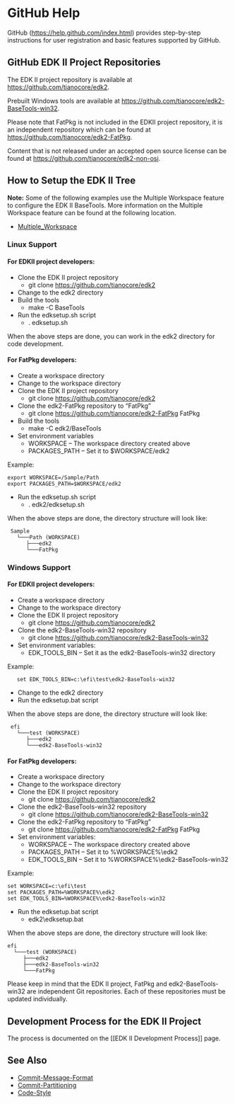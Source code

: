 GitHub Help
===========

GitHub (https://help.github.com/index.html) provides step-by-step
instructions for user registration and basic features supported by
GitHub.

**GitHub EDK II Project Repositories**
--------------------------------------

The EDK II project repository is available at
<https://github.com/tianocore/edk2>.

Prebuilt Windows tools are available at
<https://github.com/tianocore/edk2-BaseTools-win32>.

Please note that FatPkg is not included in the EDKII project repository,
it is an independent repository which can be found at
<https://github.com/tianocore/edk2-FatPkg>.

Content that is not released under an accepted open source license can
be found at <https://github.com/tianocore/edk2-non-osi>.

**How to Setup the EDK II Tree**
--------------------------------

**Note:** Some of the following examples use the Multiple Workspace
feature to configure the EDK II BaseTools. More information on the
Multiple Workspace feature can be found at the following location.

-   [Multiple\_Workspace](Multiple_Workspace "wikilink")

### **Linux Support**

#### For EDKII project developers:

-   Clone the EDK II project repository
    -   git clone <https://github.com/tianocore/edk2>
-   Change to the edk2 directory
-   Build the tools
    -   make -C BaseTools
-   Run the edksetup.sh script
    -   . edksetup.sh

When the above steps are done, you can work in the edk2 directory for
code development.

#### For FatPkg developers:

-   Create a workspace directory
-   Change to the workspace directory
-   Clone the EDK II project repository
    -   git clone <https://github.com/tianocore/edk2>
-   Clone the edk2-FatPkg repository to “FatPkg”
    -   git clone <https://github.com/tianocore/edk2-FatPkg> FatPkg
-   Build the tools
    -   make -C edk2/BaseTools
-   Set environment variables
    -   WORKSPACE – The workspace directory created above
    -   PACKAGES\_PATH – Set it to \$WORKSPACE/edk2

Example:

```
export WORKSPACE=/Sample/Path
export PACKAGES_PATH=$WORKSPACE/edk2
```

-   Run the edksetup.sh script
    -   . edk2/edksetup.sh

When the above steps are done, the directory structure will look like:

```
 Sample
   └───Path (WORKSPACE)
      ├───edk2
      └───FatPkg
```

### **Windows Support**

#### For EDKII project developers:

-   Create a workspace directory
-   Change to the workspace directory
-   Clone the EDK II project repository
    -   git clone <https://github.com/tianocore/edk2>
-   Clone the edk2-BaseTools-win32 repository
    -   git clone <https://github.com/tianocore/edk2-BaseTools-win32>
-   Set environment variables:
    -   EDK\_TOOLS\_BIN – Set it as the edk2-BaseTools-win32 directory

Example:

`   set EDK_TOOLS_BIN=c:\efi\test\edk2-BaseTools-win32`

-   Change to the edk2 directory
-   Run the edksetup.bat script

When the above steps are done, the directory structure will look like:

```
 efi
   └───test (WORKSPACE)
      ├───edk2
      └───edk2-BaseTools-win32
```

#### For FatPkg developers:

-   Create a workspace directory
-   Change to the workspace directory
-   Clone the EDK II project repository
    -   git clone <https://github.com/tianocore/edk2>
-   Clone the edk2-BaseTools-win32 repository
    -   git clone <https://github.com/tianocore/edk2-BaseTools-win32>
-   Clone the edk2-FatPkg repository to “FatPkg”
    -   git clone <https://github.com/tianocore/edk2-FatPkg> FatPkg
-   Set environment variables:
    -   WORKSPACE – The workspace directory created above
    -   PACKAGES\_PATH – Set it to %WORKSPACE%\\edk2
    -   EDK\_TOOLS\_BIN – Set it to %WORKSPACE%\\edk2-BaseTools-win32

Example:

```
set WORKSPACE=c:\efi\test
set PACKAGES_PATH=%WORKSPACE%\edk2
set EDK_TOOLS_BIN=%WORKSPACE%\edk2-BaseTools-win32
```

-   Run the edksetup.bat script
    -   edk2\\edksetup.bat

When the above steps are done, the directory structure will look like:

```
efi
  └───test (WORKSPACE)
     ├───edk2
     ├───edk2-BaseTools-win32
     └───FatPkg
```

Please keep in mind that the EDK II project, FatPkg and
edk2-BaseTools-win32 are independent Git repositories. Each of these
repositories must be updated individually.

**Development Process for the EDK II Project**
----------------------------------------------

The process is documented on the [[EDK II Development Process]] page.

**See Also**
------------

-   [Commit-Message-Format](Commit-Message-Format "wikilink")
-   [Commit-Partitioning](Commit-Partitioning "wikilink")
-   [Code-Style](Code-Style "wikilink")

